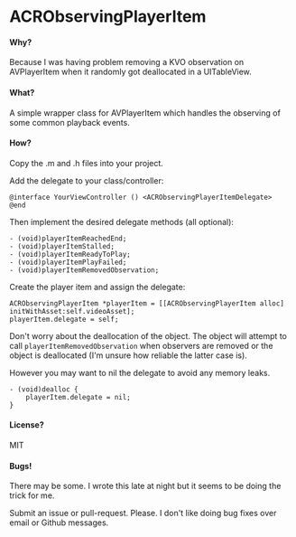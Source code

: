 # ACRObservingPlayerItem

#### Why?

Because I was having problem removing a KVO observation on AVPlayerItem when it randomly got deallocated in a UITableView.

#### What?

A simple wrapper class for AVPlayerItem which handles the observing of some common playback events.

#### How?

Copy the .m and .h files into your project.

Add the delegate to your class/controller:

```objc
@interface YourViewController () <ACRObservingPlayerItemDelegate>
@end
```

Then implement the desired delegate methods (all optional):

```objc
- (void)playerItemReachedEnd;
- (void)playerItemStalled;
- (void)playerItemReadyToPlay;
- (void)playerItemPlayFailed;
- (void)playerItemRemovedObservation;
```

Create the player item and assign the delegate:

```objc
ACRObservingPlayerItem *playerItem = [[ACRObservingPlayerItem alloc] initWithAsset:self.videoAsset];
playerItem.delegate = self;
```

Don't worry about the deallocation of the object. The object will attempt to call `playerItemRemovedObservation` when observers are removed or the object is deallocated (I'm unsure how reliable the latter case is).

However you may want to nil the delegate to avoid any memory leaks.

```objc
- (void)dealloc {
    playerItem.delegate = nil;
}
```

#### License?

MIT


#### Bugs!

There may be some. I wrote this late at night but it seems to be doing the trick for me.

Submit an issue or pull-request. Please. I don't like doing bug fixes over email or Github messages.